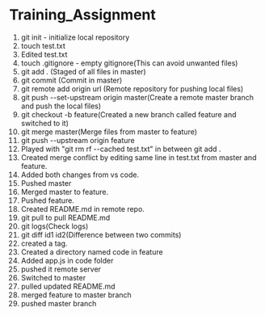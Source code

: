 # Training_Assignment
1. git init - initialize local repository
1. touch test.txt
1. Edited test.txt
1. touch .gitignore - empty gitignore(This can avoid unwanted files)
1. git add . (Staged of all files in master)
1. git commit (Commit in master)
1. git remote add origin url (Remote repository for pushing local files)
1. git push --set-upstream origin master(Create a remote master branch and push the local files)
1. git checkout -b feature(Created a new branch called feature and switched to it)
1. git merge master(Merge files from master to feature)
1. git push --upstream origin feature
1. Played with "git rm rf --cached test.txt" in between git add .
1. Created merge conflict by editing same line in test.txt from master and feature.
1. Added both changes from vs code.
1. Pushed master
1. Merged master to feature.
1. Pushed feature.
1. Created README.md in remote repo.
1. git pull to pull README.md
1. git logs(Check logs)
1. git diff id1 id2(Difference between two commits)
1. created a tag.
1. Created a directory named code in feature
1. Added app.js in code folder
1. pushed it remote server
1. Switched to master
1. pulled updated README.md
1. merged feature to master branch
1. pushed master branch

